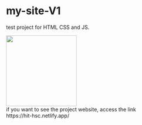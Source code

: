 # my-site-V1
test project for HTML CSS and JS.


<img style="width: 20vw ;" src="https://hit-hsc.netlify.app/html/img/pass.svg" alt="">
<br>
if you want to see the project website, access the link <br>
https://hit-hsc.netlify.app/
